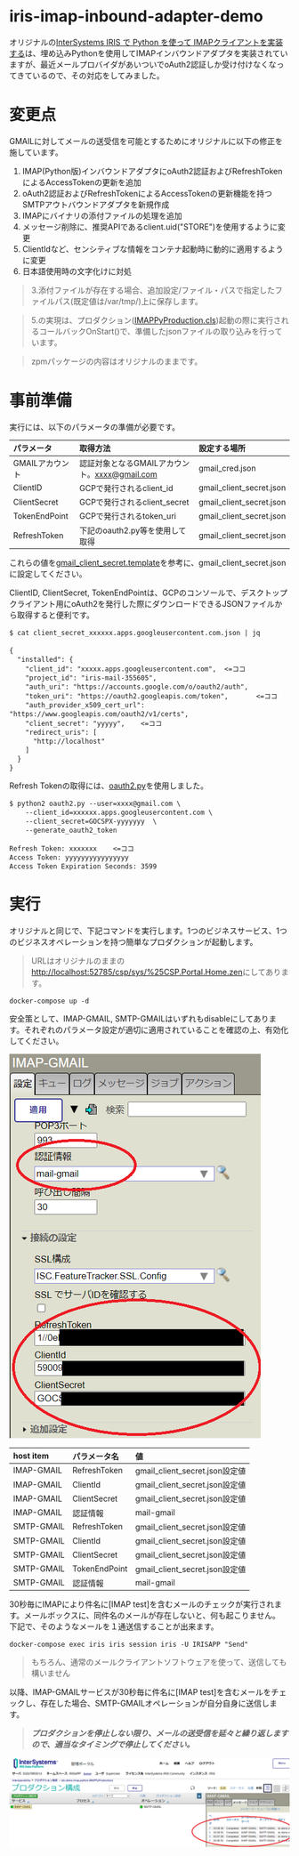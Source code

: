 # iris-imap-inbound-adapter-demo

オリジナルの[InterSystems IRIS で Python を使って IMAPクライアントを実装する](https://jp.community.intersystems.com/node/512311)は、埋め込みPythonを使用してIMAPインバウンドアダプタを実装されていますが、最近メールプロバイダがあいついでoAuth2認証しか受け付けなくなってきているので、その対応をしてみました。

# 変更点

GMAILに対してメールの送受信を可能とするためにオリジナルに以下の修正を施しています。

1. IMAP(Python版)インバウンドアダプタにoAuth2認証およびRefreshTokenによるAccessTokenの更新を追加
2. oAuth2認証およびRefreshTokenによるAccessTokenの更新機能を持つSMTPアウトバウンドアダプタを新規作成
3. IMAPにバイナリの添付ファイルの処理を追加
4. メッセージ削除に、推奨APIであるclient.uid("STORE")を使用するように変更
5. ClientIdなど、センシティブな情報をコンテナ起動時に動的に適用するように変更
6. 日本語使用時の文字化けに対処

> 3.添付ファイルが存在する場合、追加設定/ファイル・パスで指定したファイルパス(既定値は/var/tmp/)上に保存します。

> 5.の実現は、プロダクション([IMAPPyProduction.cls](src/dc/demo/imap/python/IMAPPyProduction.cls))起動の際に実行されるコールバックOnStart()で、準備したjsonファイルの取り込みを行っています。

> zpmパッケージの内容はオリジナルのままです。

# 事前準備
実行には、以下のパラメータの準備が必要です。

|パラメータ|取得方法|設定する場所|
|:---|:---|:---|
|GMAILアカウント|認証対象となるGMAILアカウント。xxxx@gmail.com|gmail_cred.json|
|ClientID|GCPで発行されるclient_id|gmail_client_secret.json|
|ClientSecret|GCPで発行されるclient_secret|gmail_client_secret.json|
|TokenEndPoint|GCPで発行されるtoken_uri|gmail_client_secret.json|
|RefreshToken|下記のoauth2.py等を使用して取得|gmail_client_secret.json|

これらの値を[gmail_client_secret.template](gmail_client_secret.template)を参考に、gmail_client_secret.jsonに設定してください。  

ClientID, ClientSecret, TokenEndPointは、GCPのコンソールで、デスクトップクライアント用にoAuth2を発行した際にダウンロードできるJSONファイルから取得すると便利です。  

```
$ cat client_secret_xxxxxx.apps.googleusercontent.com.json | jq

{
  "installed": {
    "client_id": "xxxxx.apps.googleusercontent.com",  <=ココ
    "project_id": "iris-mail-355605",
    "auth_uri": "https://accounts.google.com/o/oauth2/auth",
    "token_uri": "https://oauth2.googleapis.com/token",       <=ココ
    "auth_provider_x509_cert_url": "https://www.googleapis.com/oauth2/v1/certs",
    "client_secret": "yyyyy",    <=ココ
    "redirect_uris": [
      "http://localhost"
    ]
  }
}
```

Refresh Tokenの取得には、[oauth2.py](https://github.com/google/gmail-oauth2-tools/blob/master/python/oauth2.py)を使用しました。

```
$ python2 oauth2.py --user=xxxx@gmail.com \
    --client_id=xxxxxx.apps.googleusercontent.com \
    --client_secret=GOCSPX-yyyyyyy  \
    --generate_oauth2_token

Refresh Token: xxxxxxx    <=ココ
Access Token: yyyyyyyyyyyyyyyy
Access Token Expiration Seconds: 3599
```

# 実行
オリジナルと同じで、下記コマンドを実行します。1つのビジネスサービス、1つのビジネスオペレーションを持つ簡単なプロダクションが起動します。

> URLはオリジナルのままの[http://localhost:52785/csp/sys/%25CSP.Portal.Home.zen](http://localhost:52785/csp/sys/%25CSP.Portal.Home.zen)にしてあります。

```
docker-compose up -d
```
安全策として、IMAP-GMAIL, SMTP-GMAILはいずれもdisableにしてあります。それぞれのパラメータ設定が適切に適用されていることを確認の上、有効化してください。

![](img/oauth2-settings.png)

|host item|パラメータ名|値|
|:---|:---|:---|
|IMAP-GMAIL|RefreshToken|gmail_client_secret.json設定値|
|IMAP-GMAIL|ClientId|gmail_client_secret.json設定値|
|IMAP-GMAIL|ClientSecret|gmail_client_secret.json設定値|
|IMAP-GMAIL|認証情報|mail-gmail|
|SMTP-GMAIL|RefreshToken|gmail_client_secret.json設定値|
|SMTP-GMAIL|ClientId|gmail_client_secret.json設定値|
|SMTP-GMAIL|ClientSecret|gmail_client_secret.json設定値|
|SMTP-GMAIL|TokenEndPoint|gmail_client_secret.json設定値|
|SMTP-GMAIL|認証情報|mail-gmail|

30秒毎にIMAPにより件名に[IMAP test]を含むメールのチェックが実行されます。メールボックスに、同件名のメールが存在しないと、何も起こりません。
下記で、そのようなメールを１通送信することが出来ます。

```
docker-compose exec iris iris session iris -U IRISAPP "Send"
```

> もちろん、通常のメールクライアントソフトウェアを使って、送信しても構いません

以降、IMAP-GMAILサービスが30秒毎に件名に[IMAP test]を含むメールをチェックし、存在した場合、SMTP-GMAILオペレーションが自分自身に送信します。

> ***プロダクションを停止しない限り、メールの送受信を延々と繰り返しますので、適当なタイミングで停止してください。***

![](img/gmail-messages.png)

